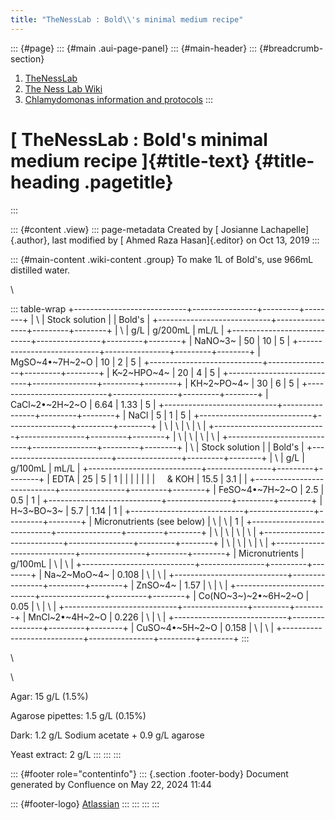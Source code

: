 ```yaml
---
title: "TheNessLab : Bold\\'s minimal medium recipe"
---
```


::: {#page}
::: {#main .aui-page-panel}
::: {#main-header}
::: {#breadcrumb-section}
1.  [TheNessLab](index.html)
2.  [The Ness Lab Wiki](The-Ness-Lab-Wiki_11436042.html)
3.  [Chlamydomonas information and
    protocols](Chlamydomonas-information-and-protocols_11436157.html)
:::

# [ TheNessLab : Bold\'s minimal medium recipe ]{#title-text} {#title-heading .pagetitle}
:::

::: {#content .view}
::: page-metadata
Created by [ Josianne Lachapelle]{.author}, last modified by [ Ahmed
Raza Hasan]{.editor} on Oct 13, 2019
:::

::: {#main-content .wiki-content .group}
To make 1L of Bold's, use 966mL distilled water.

\

::: table-wrap
+----------------------------+----------------+---------+--------+
| \                          | Stock solution |         | Bold's |
+----------------------------+----------------+---------+--------+
| \                          | g/L            | g/200mL | mL/L   |
+----------------------------+----------------+---------+--------+
| NaNO~3~                    | 50             | 10      | 5      |
+----------------------------+----------------+---------+--------+
| MgSO~4•~7H~2~O             | 10             | 2       | 5      |
+----------------------------+----------------+---------+--------+
| K~2~HPO~4~                 | 20             | 4       | 5      |
+----------------------------+----------------+---------+--------+
| KH~2~PO~4~                 | 30             | 6       | 5      |
+----------------------------+----------------+---------+--------+
| CaCl~2•~2H~2~O             | 6.64           | 1.33    | 5      |
+----------------------------+----------------+---------+--------+
| NaCl                       | 5              | 1       | 5      |
+----------------------------+----------------+---------+--------+
| \                          | \              | \       | \      |
+----------------------------+----------------+---------+--------+
| \                          | \              | \       | \      |
+----------------------------+----------------+---------+--------+
| \                          | Stock solution |         | Bold's |
+----------------------------+----------------+---------+--------+
| \                          | g/L            | g/100mL | mL/L   |
+----------------------------+----------------+---------+--------+
| EDTA                       | 25             | 5       | 1      |
|                            |                |         |        |
|     & KOH                  | 15.5           | 3.1     |        |
+----------------------------+----------------+---------+--------+
| FeSO~4•~7H~2~O             | 2.5            | 0.5     | 1      |
+----------------------------+----------------+---------+--------+
| H~3~BO~3~                  | 5.7            | 1.14    | 1      |
+----------------------------+----------------+---------+--------+
| Micronutrients (see below) | \              | \       | 1      |
+----------------------------+----------------+---------+--------+
| \                          | \              | \       | \      |
+----------------------------+----------------+---------+--------+
| \                          | \              | \       | \      |
+----------------------------+----------------+---------+--------+
| Micronutrients             | g/100mL        | \       | \      |
+----------------------------+----------------+---------+--------+
| Na~2~MoO~4~                | 0.108          | \       | \      |
+----------------------------+----------------+---------+--------+
| ZnSO~4~                    | 1.57           | \       | \      |
+----------------------------+----------------+---------+--------+
| Co(NO~3~)~2•~6H~2~O        | 0.05           | \       | \      |
+----------------------------+----------------+---------+--------+
| MnCl~2•~4H~2~O             | 0.226          | \       | \      |
+----------------------------+----------------+---------+--------+
| CuSO~4•~5H~2~O             | 0.158          | \       | \      |
+----------------------------+----------------+---------+--------+
:::

\

\

Agar: 15 g/L (1.5%)

Agarose pipettes: 1.5 g/L (0.15%)

Dark: 1.2 g/L Sodium acetate + 0.9 g/L agarose

Yeast extract: 2 g/L
:::
:::
:::

::: {#footer role="contentinfo"}
::: {.section .footer-body}
Document generated by Confluence on May 22, 2024 11:44

::: {#footer-logo}
[Atlassian](https://www.atlassian.com/)
:::
:::
:::
:::
